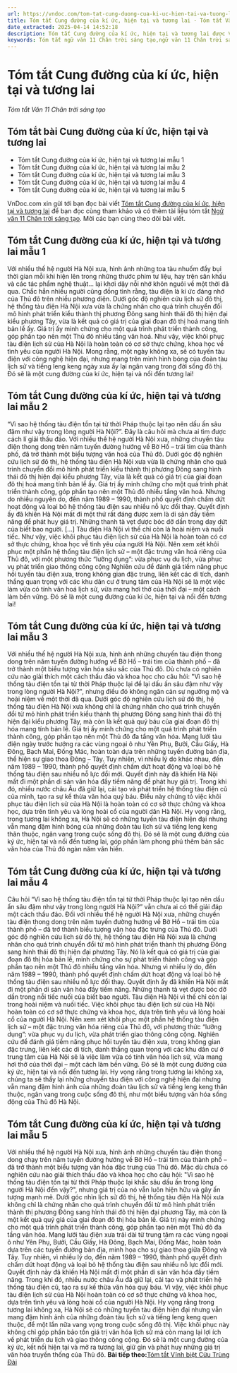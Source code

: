 ```yaml
---
url: https://vndoc.com/tom-tat-cung-duong-cua-ki-uc-hien-tai-va-tuong-lai-305952
title: Tóm tắt Cung đường của kí ức, hiện tại và tương lai - Tóm tắt Văn 11 Chân trời sáng tạo - VnDoc.com
date_extracted: 2025-04-14 14:52:18
description: Tóm tắt Cung đường của kí ức, hiện tại và tương lai được VnDoc.com sưu tầm và xin gửi tới bạn đọc cùng tham khảo nhé.
keywords: Tóm tắt ngữ văn 11 Chân trời sáng tạo,ngữ văn 11 Chân trời sáng tạo,tóm tắt ngữ văn 11,tóm tắt văn 11,tóm tắt ngữ văn 11 chân trời,tóm tắt văn 11 Chân trời sáng tạo,ngữ văn 11,văn 11,tóm tắt văn 11 chân trời,Tóm tắt Cung đường của kí ức hiện tại và tương lai,Tóm tắt bài Cung đường của kí ức hiện tại và tương lai,Cung đường của kí ức hiện tại và tương lai,tóm tắt ngữ văn 11 chân trời sáng tạo bài Cung đường của kí ức hiện tại và tương lai
---
```


# Tóm tắt Cung đường của kí ức, hiện tại và tương lai
 _Tóm tắt Văn 11 Chân trời sáng tạo_
## Tóm tắt bài Cung đường của kí ức, hiện tại và tương lai
  * Tóm tắt Cung đường của kí ức, hiện tại và tương lai mẫu 1
  * Tóm tắt Cung đường của kí ức, hiện tại và tương lai mẫu 2
  * Tóm tắt Cung đường của kí ức, hiện tại và tương lai mẫu 3
  * Tóm tắt Cung đường của kí ức, hiện tại và tương lai mẫu 4
  * Tóm tắt Cung đường của kí ức, hiện tại và tương lai mẫu 5

VnDoc.com xin gửi tới bạn đọc bài viết [Tóm tắt Cung đường của kí ức, hiện tại và tương lai](<https://vndoc.com/tom-tat-cung-duong-cua-ki-uc-hien-tai-va-tuong-lai-305952>) để bạn đọc cùng tham khảo và có thêm tài liệu tóm tắt [Ngữ văn 11 Chân trời sáng tạo](<https://vndoc.com/ngu-van-11-chan-troi-sang-tao>). Mời các bạn cùng theo dõi bài viết.
## Tóm tắt Cung đường của kí ức, hiện tại và tương lai mẫu 1
Với nhiều thế hệ người Hà Nội xưa, hình ảnh những toa tàu nhuốm đầy bụi thời gian mỗi khi hiện lên trong những thước phim tư liệu, hay trên sân khấu và các tác phẩm nghệ thuật... lại khơi dậy nỗi nhớ khôn nguôi về một thời đã qua. Chắc hẳn nhiều người cũng đồng tình rằng, tàu điện là kí ức đáng nhớ của Thủ đô trên nhiều phương diện. Dưới góc độ nghiên cứu lịch sử đô thị, hệ thống tàu điện Hà Nội xưa vừa là chứng nhân cho quá trình chuyển đổi mô hình phát triển kiểu thành thị phương Đông sang hình thái đô thị hiện đại kiểu phương Tây, vừa là kết quả có giá trị của giai đoạn đô thị hoá mang tính bản lề ấy. Giá trị ấy minh chứng cho một quá trình phát triển thành công, góp phần tạo nên một Thủ đô nhiều tầng văn hoá. Như vậy, việc khôi phục tàu điện lịch sử của Hà Nội là hoàn toàn có cơ sở thực chứng, khoa học về tình yêu của người Hà Nội. Mong rằng, một ngày không xa, sẽ có tuyến tàu điện với công nghệ hiện đại, nhưng mang trên mình hình bóng của đoàn tàu lịch sử và tiếng leng keng ngày xưa ấy lại ngân vang trong đời sống đô thị. Đó sẽ là một cung đường của kí ức, hiện tại và nối đến tương lai\!
## Tóm tắt Cung đường của kí ức, hiện tại và tương lai mẫu 2
“Vì sao hệ thống tàu điện tồn tại từ thời Pháp thuộc lại tạo nên dấu ấn sâu đậm như vậy trong lòng người Hà Nội?”. Đây là câu hỏi mà chưa ai tìm được cách lí giải thấu đáo. Với nhiều thế hệ người Hà Nội xưa, những chuyến tàu điện thong dong trên năm tuyến đường hướng về Bờ Hồ – trái tim của thành phố, đã trở thành một biểu tượng văn hoá của Thủ đô. Dưới góc độ nghiên cứu lịch sử đô thị, hệ thống tàu điện Hà Nội xưa vừa là chứng nhân cho quá trình chuyển đổi mô hình phát triển kiểu thành thị phương Đông sang hình thái đô thị hiện đại kiểu phương Tây, vừa là kết quả có giá trị của giai đoạn đô thị hoá mang tính bản lề ấy. Giá trị ấy minh chứng cho một quá trình phát triển thành công, góp phần tạo nên một Thủ đô nhiều tầng văn hoá. Nhưng do nhiều nguyên do, đến năm 1989 – 1990, thành phố quyết định chấm dứt hoạt động và loại bỏ hệ thống tàu điện sau nhiều nỗ lực đổi thay. Quyết định ấy đã khiến Hà Nội mất đi một thứ rất đáng được xem là di sản đầy tiềm năng để phát huy giá trị. Những thanh tà vẹt được bóc dỡ dần trong day dứt của biết bao người. \[...\] Tàu điện Hà Nội vì thế chỉ còn là hoài niệm và nuối tiếc. Như vậy, việc khôi phục tàu điện lịch sử của Hà Nội là hoàn toàn có cơ sở thực chứng, khoa học về tình yêu của người Hà Nội. Nên xem xét khôi phục một phần hệ thống tàu điện lịch sử – một đặc trưng văn hoá riêng của Thủ đô, với một phương thức “lưỡng dụng”: vừa phục vụ du lịch, vừa phục vụ phát triển giao thông công cộng Nghiên cứu để đánh giá tiềm năng phục hồi tuyến tàu điện xưa, trong không gian đặc trưng, liên kết các di tích, danh thắng quan trọng với các khu dân cư ở trung tâm của Hà Nội sẽ là một việc làm vừa có tính văn hoá lịch sử, vừa mang hơi thở của thời đại – một cách làm bền vững. Đó sẽ là một cung đường của kí ức, hiện tại và nối đến tương lai\!
## Tóm tắt Cung đường của kí ức, hiện tại và tương lai mẫu 3
Với nhiều thế hệ người Hà Nội xưa, hình ảnh những chuyến tàu điện thong dong trên năm tuyến đường hướng về Bờ Hồ – trái tim của thành phố – đã trở thành một biểu tượng văn hóa sâu sắc của Thủ đô. Dù chưa có nghiên cứu nào giải thích một cách thấu đáo và khoa học cho câu hỏi: "Vì sao hệ thống tàu điện tồn tại từ thời Pháp thuộc lại để lại dấu ấn sâu đậm như vậy trong lòng người Hà Nội?", nhưng điều đó không ngăn cản sự ngưỡng mộ và hoài niệm về một thời đã qua. Dưới góc độ nghiên cứu lịch sử đô thị, hệ thống tàu điện Hà Nội xưa không chỉ là chứng nhân cho quá trình chuyển đổi từ mô hình phát triển kiểu thành thị phương Đông sang hình thái đô thị hiện đại kiểu phương Tây, mà còn là kết quả quý báu của giai đoạn đô thị hóa mang tính bản lề. Giá trị ấy minh chứng cho một quá trình phát triển thành công, góp phần tạo nên một Thủ đô đa tầng văn hóa. Mạng lưới tàu điện ngày trước hướng ra các vùng ngoại ô như Yên Phụ, Bưởi, Cầu Giấy, Hà Đông, Bạch Mai, Đống Mác, hoàn toàn dựa trên những tuyến đường bản địa, thể hiện sự giao thoa Đông – Tây. Tuy nhiên, vì nhiều lý do khác nhau, đến năm 1989 – 1990, thành phố quyết định chấm dứt hoạt động và loại bỏ hệ thống tàu điện sau nhiều nỗ lực đổi mới. Quyết định này đã khiến Hà Nội mất đi một phần di sản văn hóa đầy tiềm năng để phát huy giá trị. Trong khi đó, nhiều nước châu Âu đã giữ lại, cải tạo và phát triển hệ thống tàu điện cũ của mình, tạo ra sự kế thừa văn hóa quý báu. Điều này chứng tỏ việc khôi phục tàu điện lịch sử của Hà Nội là hoàn toàn có cơ sở thực chứng và khoa học, dựa trên tình yêu và lòng hoài cổ của người dân Hà Nội. Hy vọng rằng, trong tương lai không xa, Hà Nội sẽ có những tuyến tàu điện hiện đại nhưng vẫn mang đậm hình bóng của những đoàn tàu lịch sử và tiếng leng keng thân thuộc, ngân vang trong cuộc sống đô thị. Đó sẽ là một cung đường của ký ức, hiện tại và nối đến tương lai, góp phần làm phong phú thêm bản sắc văn hóa của Thủ đô ngàn năm văn hiến.
## Tóm tắt Cung đường của kí ức, hiện tại và tương lai mẫu 4
Câu hỏi “Vì sao hệ thống tàu điện tồn tại từ thời Pháp thuộc lại tạo nên dấu ấn sâu đậm như vậy trong lòng người Hà Nội?” vẫn chưa ai có thể giải đáp một cách thấu đáo. Đối với nhiều thế hệ người Hà Nội xưa, những chuyến tàu điện thong dong trên năm tuyến đường hướng về Bờ Hồ – trái tim của thành phố – đã trở thành biểu tượng văn hóa đặc trưng của Thủ đô.
Dưới góc độ nghiên cứu lịch sử đô thị, hệ thống tàu điện Hà Nội xưa là chứng nhân cho quá trình chuyển đổi từ mô hình phát triển thành thị phương Đông sang hình thái đô thị hiện đại phương Tây. Nó là kết quả có giá trị của giai đoạn đô thị hóa bản lề, minh chứng cho sự phát triển thành công và góp phần tạo nên một Thủ đô nhiều tầng văn hóa. Nhưng vì nhiều lý do, đến năm 1989 – 1990, thành phố quyết định chấm dứt hoạt động và loại bỏ hệ thống tàu điện sau nhiều nỗ lực đổi thay. Quyết định ấy đã khiến Hà Nội mất đi một phần di sản văn hóa đầy tiềm năng. Những thanh tà vẹt được bóc dỡ dần trong nỗi tiếc nuối của biết bao người. Tàu điện Hà Nội vì thế chỉ còn lại trong hoài niệm và nuối tiếc.
Việc khôi phục tàu điện lịch sử của Hà Nội hoàn toàn có cơ sở thực chứng và khoa học, dựa trên tình yêu và lòng hoài cổ của người Hà Nội. Nên xem xét khôi phục một phần hệ thống tàu điện lịch sử – một đặc trưng văn hóa riêng của Thủ đô, với phương thức “lưỡng dụng”: vừa phục vụ du lịch, vừa phát triển giao thông công cộng. Nghiên cứu để đánh giá tiềm năng phục hồi tuyến tàu điện xưa, trong không gian đặc trưng, liên kết các di tích, danh thắng quan trọng với các khu dân cư ở trung tâm của Hà Nội sẽ là việc làm vừa có tính văn hóa lịch sử, vừa mang hơi thở của thời đại – một cách làm bền vững. Đó sẽ là một cung đường của ký ức, hiện tại và nối đến tương lai.
Hy vọng rằng trong tương lai không xa, chúng ta sẽ thấy lại những chuyến tàu điện với công nghệ hiện đại nhưng vẫn mang đậm hình ảnh của những đoàn tàu lịch sử và tiếng leng keng thân thuộc, ngân vang trong cuộc sống đô thị, như một biểu tượng văn hóa sống động của Thủ đô Hà Nội.
## Tóm tắt Cung đường của kí ức, hiện tại và tương lai mẫu 5
Với nhiều thế hệ người Hà Nội xưa, hình ảnh những chuyến tàu điện thong dong chạy trên năm tuyến đường hướng về Bờ Hồ – trái tim của thành phố – đã trở thành một biểu tượng văn hóa đặc trưng của Thủ đô. Mặc dù chưa có nghiên cứu nào giải thích thấu đáo và khoa học cho câu hỏi: "Vì sao hệ thống tàu điện tồn tại từ thời Pháp thuộc lại khắc sâu dấu ấn trong lòng người Hà Nội đến vậy?", nhưng giá trị của nó vẫn luôn hiện hữu và gây ấn tượng mạnh mẽ.
Dưới góc nhìn lịch sử đô thị, hệ thống tàu điện Hà Nội xưa không chỉ là chứng nhân cho quá trình chuyển đổi từ mô hình phát triển thành thị phương Đông sang hình thái đô thị hiện đại phương Tây, mà còn là một kết quả quý giá của giai đoạn đô thị hóa bản lề. Giá trị này minh chứng cho một quá trình phát triển thành công, góp phần tạo nên một Thủ đô đa tầng văn hóa. Mạng lưới tàu điện xưa trải dài từ trung tâm ra các vùng ngoại ô như Yên Phụ, Bưởi, Cầu Giấy, Hà Đông, Bạch Mai, Đống Mác, hoàn toàn dựa trên các tuyến đường bản địa, minh họa cho sự giao thoa giữa Đông và Tây.
Tuy nhiên, vì nhiều lý do, đến năm 1989 – 1990, thành phố quyết định chấm dứt hoạt động và loại bỏ hệ thống tàu điện sau nhiều nỗ lực đổi mới. Quyết định này đã khiến Hà Nội mất đi một phần di sản văn hóa đầy tiềm năng. Trong khi đó, nhiều nước châu Âu đã giữ lại, cải tạo và phát triển hệ thống tàu điện cũ, tạo ra sự kế thừa văn hóa quý báu. Vì vậy, việc khôi phục tàu điện lịch sử của Hà Nội hoàn toàn có cơ sở thực chứng và khoa học, dựa trên tình yêu và lòng hoài cổ của người Hà Nội.
Hy vọng rằng trong tương lai không xa, Hà Nội sẽ có những tuyến tàu điện hiện đại nhưng vẫn mang đậm hình ảnh của những đoàn tàu lịch sử và tiếng leng keng quen thuộc, để một lần nữa vang vọng trong cuộc sống đô thị. Việc khôi phục này không chỉ góp phần bảo tồn giá trị văn hóa lịch sử mà còn mang lại lợi ích về phát triển du lịch và giao thông công cộng. Đó sẽ là một cung đường của ký ức, kết nối hiện tại và mở ra tương lai, giữ gìn và phát huy những giá trị văn hóa truyền thống của Thủ đô.
**Bài tiếp theo:**[Tóm tắt Vĩnh biệt Cửu Trùng Đài](<https://vndoc.com/tom-tat-vinh-biet-cuu-trung-dai-chan-troi-sang-tao-305954>)
